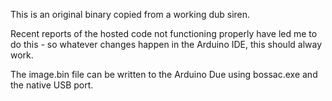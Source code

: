 This is an original binary copied from a working dub siren.

Recent reports of the hosted code not functioning properly have led me to do this - so whatever changes happen in the Arduino IDE, this should alway work.

The image.bin file can be written to the Arduino Due using bossac.exe and the native USB port.
